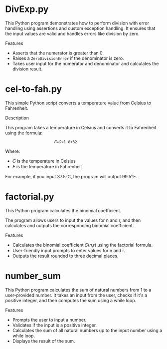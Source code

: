 # DivExp.py
This Python program demonstrates how to perform division with error handling using assertions and custom exception handling. It ensures that the input values are valid and handles errors like division by zero.

Features
- Asserts that the numerator is greater than 0.
- Raises a `ZeroDivisionError` if the denominator is zero.
- Takes user input for the numerator and denominator and calculates the division result.

# cel-to-fah.py
This simple Python script converts a temperature value from Celsius to Fahrenheit.

Description

This program takes a temperature in Celsius and converts it to Fahrenheit using the formula:

                          𝐹=𝐶×1.8+32
Where:
- 𝐶 is the temperature in Celsius
- 𝐹 is the temperature in Fahrenheit
  
For example, if you input 37.5°C, the program will output 99.5°F.

# factorial.py
This Python program calculates the binomial coefficient.

The program allows users to input the values for n and r, and then calculates and outputs the corresponding binomial coefficient.

Features
* Calculates the binomial coefficient 𝐶(𝑛,𝑟) using the factorial formula.
* User-friendly input prompts to enter values for n and r.
* Outputs the result rounded to three decimal places.

# number_sum
This Python program calculates the sum of natural numbers from 1 to a user-provided number. It takes an input from the user, checks if it's a positive integer, and then computes the sum using a while loop.

Features
- Prompts the user to input a number.
- Validates if the input is a positive integer.
- Calculates the sum of all natural numbers up to the input number using a while loop.
- Displays the result of the sum.
